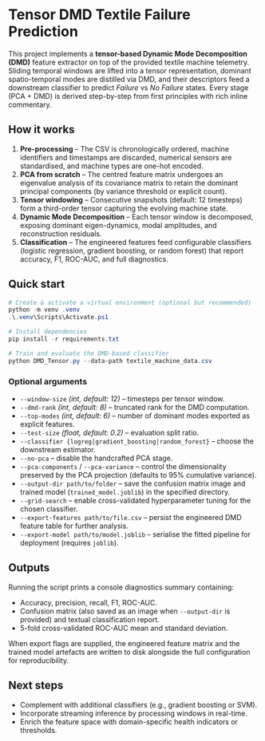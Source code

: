 # Tensor DMD Textile Failure Prediction

This project implements a **tensor-based Dynamic Mode Decomposition (DMD)** feature
extractor on top of the provided textile machine telemetry. Sliding temporal
windows are lifted into a tensor representation, dominant spatio-temporal modes
are distilled via DMD, and their descriptors feed a downstream classifier to
predict *Failure* vs *No Failure* states. Every stage (PCA + DMD) is derived
step-by-step from first principles with rich inline commentary.

## How it works

1. **Pre-processing** – The CSV is chronologically ordered, machine identifiers
   and timestamps are discarded, numerical sensors are standardised, and
   machine types are one-hot encoded.
2. **PCA from scratch** – The centred feature matrix undergoes an eigenvalue
   analysis of its covariance matrix to retain the dominant principal components
   (by variance threshold or explicit count).
3. **Tensor windowing** – Consecutive snapshots (default: 12 timesteps) form a
   third-order tensor capturing the evolving machine state.
4. **Dynamic Mode Decomposition** – Each tensor window is decomposed, exposing
   dominant eigen-dynamics, modal amplitudes, and reconstruction residuals.
5. **Classification** – The engineered features feed configurable classifiers
   (logistic regression, gradient boosting, or random forest) that report
   accuracy, F1, ROC-AUC, and full diagnostics.

## Quick start

```powershell
# Create & activate a virtual environment (optional but recommended)
python -m venv .venv
.\.venv\Scripts\Activate.ps1

# Install dependencies
pip install -r requirements.txt

# Train and evaluate the DMD-based classifier
python DMD_Tensor.py --data-path textile_machine_data.csv
```

### Optional arguments

- `--window-size` *(int, default: 12)* – timesteps per tensor window.
- `--dmd-rank` *(int, default: 8)* – truncated rank for the DMD computation.
- `--top-modes` *(int, default: 6)* – number of dominant modes exported as
  explicit features.
- `--test-size` *(float, default: 0.2)* – evaluation split ratio.
- `--classifier {logreg|gradient_boosting|random_forest}` – choose the downstream
   estimator.
- `--no-pca` – disable the handcrafted PCA stage.
- `--pca-components` / `--pca-variance` – control the dimensionality preserved by
   the PCA projection (defaults to 95% cumulative variance).
- `--output-dir path/to/folder` – save the confusion matrix image and trained
   model (`trained_model.joblib`) in the specified directory.
- `--grid-search` – enable cross-validated hyperparameter tuning for the chosen
   classifier.
- `--export-features path/to/file.csv` – persist the engineered DMD feature
   table for further analysis.
- `--export-model path/to/model.joblib` – serialise the fitted pipeline for
   deployment (requires `joblib`).

## Outputs

Running the script prints a console diagnostics summary containing:

- Accuracy, precision, recall, F1, ROC-AUC.
- Confusion matrix (also saved as an image when `--output-dir` is provided) and
   textual classification report.
- 5-fold cross-validated ROC-AUC mean and standard deviation.

When export flags are supplied, the engineered feature matrix and the trained
model artefacts are written to disk alongside the full configuration for
reproducibility.

## Next steps

- Complement with additional classifiers (e.g., gradient boosting or SVM).
- Incorporate streaming inference by processing windows in real-time.
- Enrich the feature space with domain-specific health indicators or thresholds.
